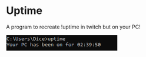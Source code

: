 # Uptime
A program to recreate !uptime in twitch but on your PC!

![alt text](https://github.com/DiceRandom/uptime/blob/main/preview.png?raw=true)
